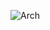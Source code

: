 ![Arch](https://img.shields.io/badge/Arch%20Linux-1793D1?logo=arch-linux&logoColor=fff&style=for-the-badge)
